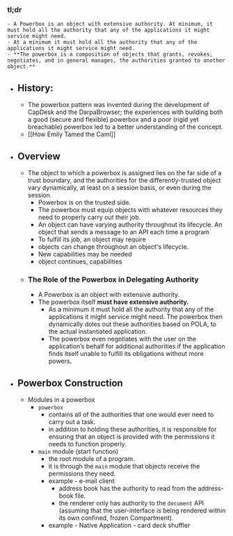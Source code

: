 ### tl;dr
	- A Powerbox is an object with extensive authority. At minimum, it must hold all the authority that any of the applications it might service might need.
	- At a minimum it must hold all the authority that any of the applications it might service might need.
	- **The powerbox is a composition of objects that grants, revokes, negotiates, and in general manages, the authorities granted to another object.**
- ## History:
	- The powerbox pattern was invented during the development of CapDesk and the DarpaBrowser; the experiences with building both a good (secure and flexible) powerbox and a poor (rigid yet breachable) powerbox led to a better understanding of the concept.
	- [[How Emily Tamed the Caml]]
- ## Overview
	- The object to which a powerbox is assigned lies on the far side of a trust boundary, and the authorities for the differently-trusted object vary dynamically, at least on a session basis, or even during the session.
		- Powerbox is on the trusted side.
		- The powerbox must equip objects with whatever resources they need to properly carry out their job.
		- An object can have varying authority throughout its lifecycle. An object that sends a message to an API each time a program
		- To fulfill its job, an object may require
		- objects can change throughout an object's lifecycle.
		- New capabilities may be needed
		- object continues, capabilities
	- ### The Role of the Powerbox in Delegating Authority
		- A Powerbox is an object with extensive authority.
		- The powerbox itself **must have extensive authority.**
			- As a minimum it must hold all the authority that any of the applications it might service might need. The powerbox then dynamically doles out these authorities based on POLA, to the actual instantiated application.
			- The powerbox even negotiates with the user on the application’s behalf for additional authorities if the application finds itself unable to fulfill its obligations without more powers.
- ## Powerbox Construction
	- Modules in a powerbox
		- `powerbox`
			- contains all of the authorities that one would ever need to carry out a task.
			- in addition to holding these authorities, it is responsible for ensuring that an object is provided with the permissions it needs to function properly.
		- `main` module (start function)
			- the root module of a program.
			- it is through the `main` module that objects receive the permissions they need.
			- example - e-mail client
				- address book has the authority to read from the address-book file.
				- the renderer only has authority to the `document` API (assuming that the user-interface is being rendered within its own confined, frozen Compartment).
			- example - Native Application - card deck shuffler